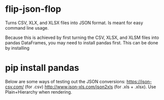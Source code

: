 # flip-json-flop
Turns CSV, XLX, and XLSX files into JSON format. Is meant for easy command line usage.

Because this is achieved by first turning the CSV, XLSX, and XLSM files into pandas DataFrames, you may need to install pandas first. This can be done by installing
# pip install pandas

Below are some ways of testing out the JSON conversions:
https://json-csv.com/ (for .csv)
http://www.json-xls.com/json2xls (for .xls + .xlsx). Use Plain+Hierarchy when rendering.
